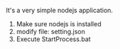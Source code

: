 It's a very simple nodejs application.
1. Make sure nodejs is installed
2. modify file: setting.json
3. Execute StartProcess.bat